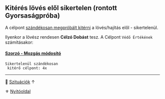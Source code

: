 ## Kitérés lövés elől sikertelen (rontott Gyorsaságpróba)

A célpont [szándékosan megpróbált kitérni](../075_tavharc_taktikak.md#szándékos-kitérés-lövés-elől) a lövés/hajítás elől - sikertelenül.

Ilyenkor a lövész rendesen **Célzó Dobást** tesz. A Célpont `Védő Értékének` számításakor:

#### [Szorzó - Mozgás módosító](../072_tavharc_ve_oszto_cella.md#szorzó---mozgás-módosító)

```
Sikertelenül szándékosan
 kitérő célpont: 4x
```

---

🔗 [Szituációk](../160_szituaciok.md) ↑

⚜️ [Nyitóoldal](../start.md#16-szitu%C3%A1ci%C3%B3k)
